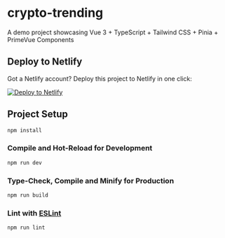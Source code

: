 # crypto-trending

A demo project showcasing Vue 3 + TypeScript + Tailwind CSS + Pinia + PrimeVue Components

## Deploy to Netlify
Got a Netlify account? Deploy this project to Netlify in one click:

[![Deploy to Netlify](https://www.netlify.com/img/deploy/button.svg)](https://app.netlify.com/start/deploy?repository=https://github.com/jopacicdev/crypto-trending)


## Project Setup

```sh
npm install
```

### Compile and Hot-Reload for Development

```sh
npm run dev
```

### Type-Check, Compile and Minify for Production

```sh
npm run build
```

### Lint with [ESLint](https://eslint.org/)

```sh
npm run lint
```
